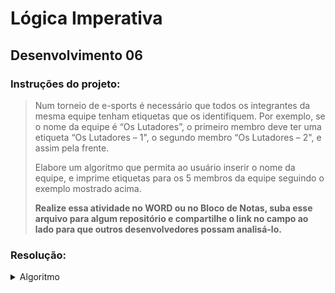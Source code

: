 # Lógica Imperativa

## Desenvolvimento 06

### Instruções do projeto:

> Num torneio de e-sports é necessário que todos os integrantes da mesma equipe tenham etiquetas que os identifiquem. Por exemplo, se o nome da equipe é “Os Lutadores”, o primeiro membro deve ter uma etiqueta “Os Lutadores – 1", o segundo membro “Os Lutadores – 2", e assim pela frente.
>
> Elabore um algoritmo que permita ao usuário inserir o nome da equipe, e imprime etiquetas para os 5 membros da equipe seguindo o exemplo mostrado acima.
>
> **Realize essa atividade no WORD ou no Bloco de Notas, suba esse arquivo para algum repositório e compartilhe o link no campo ao lado para que outros desenvolvedores possam analisá-lo.**

### Resolução:

<details>
<summary>Algoritmo</summary>
<code style="display: block; width: 100%;">
  Var
    nomeEquipe = caractere
    contador = inteiro
  Inicio
    escreva ("Digite o nome da sua equipe: ")
    leia(nomeEquipe)
    <!-- para contador <= 5 faca -->
    enquanto(contador <=5)faca
      escreva(nomeEquipe "-" contador)
      contador <- contador+1
    fimquanto
    fimalgoritmo

</code>
</details>
